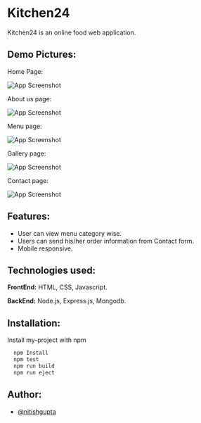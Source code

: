 # Kitchen24

Kitchen24 is an online food web application.

## Demo Pictures:
Home Page:

![App Screenshot](https://www.linkpicture.com/q/KitchenHome.png)

About us page:

![App Screenshot](https://www.linkpicture.com/q/About_3.png)
  
Menu page:

![App Screenshot](https://www.linkpicture.com/q/Menu_1.png)

Gallery page:

![App Screenshot](https://www.linkpicture.com/q/Gallary.png)

Contact page:

![App Screenshot](https://www.linkpicture.com/q/Contact-us.png)

## Features:
- User can view menu category wise.
- Users can send his/her order information from Contact form.
- Mobile responsive.


## Technologies used:

**FrontEnd:**     HTML, CSS, Javascript.

**BackEnd:** Node.js, Express.js, Mongodb.

  
## Installation:

Install my-project with npm

```bash
  npm Install
  npm test
  npm run build
  npm run eject
```
## Author:

- [@nitishgupta](https://www.github.com/nitishgupta26)
    
